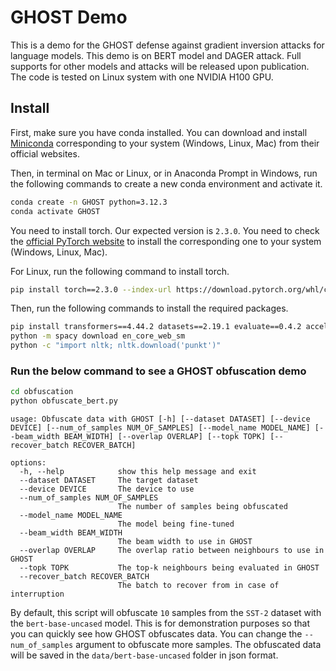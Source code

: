 # GHOST Demo

This is a demo for the GHOST defense against gradient inversion attacks for language models. This demo is on BERT model and DAGER attack. Full supports for other models and attacks will be released upon publication.
The code is tested on Linux system with one NVIDIA H100 GPU.

## Install
First, make sure you have conda installed. You can download and
install [Miniconda](https://www.anaconda.com/docs/getting-started/miniconda/install) corresponding to your system (Windows, Linux, Mac) from their
official websites.

Then, in terminal on Mac or Linux, or in Anaconda Prompt in Windows, run the following commands to create a new conda environment and activate it.

```bash
conda create -n GHOST python=3.12.3
conda activate GHOST
```

You need to install torch. Our expected version is `2.3.0`. You need to check
the [official PyTorch website](https://pytorch.org/get-started/previous-versions/) to install the corresponding one to your system (Windows, Linux, Mac).

For Linux, run the following command to install torch.

```bash
pip install torch==2.3.0 --index-url https://download.pytorch.org/whl/cu121
```

Then, run the following commands to install the required packages.
```bash
pip install transformers==4.44.2 datasets==2.19.1 evaluate==0.4.2 accelerate==0.30.1 nltk==3.8.1 spacy==3.8.2 absl-py==2.1.0 rouge_score==0.1.2 scikit-learn==1.6.0 bitsandbytes==0.45.0 peft==0.14.0
python -m spacy download en_core_web_sm
python -c "import nltk; nltk.download('punkt')"
```

<h3>Run the below command to see a GHOST obfuscation demo</h3>

```bash
cd obfuscation
python obfuscate_bert.py
```
```
usage: Obfuscate data with GHOST [-h] [--dataset DATASET] [--device DEVICE] [--num_of_samples NUM_OF_SAMPLES] [--model_name MODEL_NAME] [--beam_width BEAM_WIDTH] [--overlap OVERLAP] [--topk TOPK] [--recover_batch RECOVER_BATCH]

options:
  -h, --help            show this help message and exit
  --dataset DATASET     The target dataset
  --device DEVICE       The device to use
  --num_of_samples NUM_OF_SAMPLES
                        The number of samples being obfuscated
  --model_name MODEL_NAME
                        The model being fine-tuned
  --beam_width BEAM_WIDTH
                        The beam width to use in GHOST
  --overlap OVERLAP     The overlap ratio between neighbours to use in GHOST
  --topk TOPK           The top-k neighbours being evaluated in GHOST
  --recover_batch RECOVER_BATCH
                        The batch to recover from in case of interruption
```

By default, this script will obfuscate `10` samples from the `SST-2` dataset with the `bert-base-uncased` model. This is for demonstration purposes so that you can quickly see how GHOST obfuscates data. You can change the `--num_of_samples` argument to obfuscate more samples. The obfuscated data will be saved in the `data/bert-base-uncased` folder in json format.